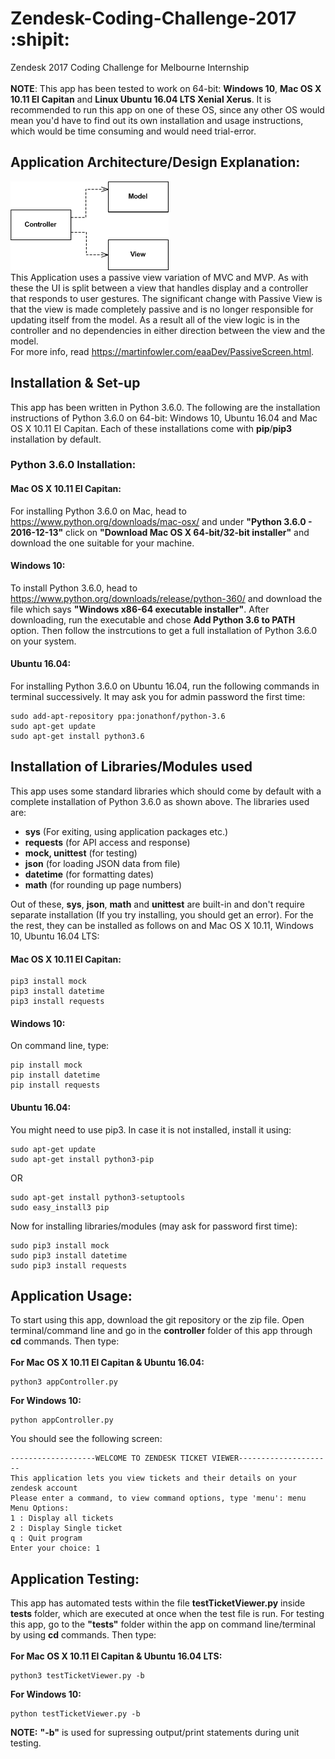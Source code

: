 # Zendesk-Coding-Challenge-2017 :shipit:

Zendesk 2017 Coding Challenge for Melbourne Internship<br /><br />
**NOTE**: This app has been tested to work on 64-bit: **Windows 10**, **Mac OS X 10.11 El Capitan** and **Linux Ubuntu 16.04 LTS Xenial Xerus**. It is recommended to run this app on one of these OS, since any other OS would mean you'd have to find out its own installation and usage instructions, which would be time consuming and would need trial-error.

## Application Architecture/Design Explanation:
![Image](/deps.gif?raw=true "MVC Patter Passive View")<br />
This Application uses a passive view variation of MVC and MVP. As with these the UI is split between a view that handles display and a controller that responds to user gestures. The significant change with Passive View is that the view is made completely passive and is no longer responsible for updating itself from the model. As a result all of the view logic is in the controller and no dependencies in either direction between the view and the model. <br />For more info, read https://martinfowler.com/eaaDev/PassiveScreen.html.

## Installation & Set-up
This app has been written in Python 3.6.0. The following are the installation instructions of Python 3.6.0 on 64-bit: Windows 10, Ubuntu 16.04 and Mac OS X 10.11 El Capitan. Each of these installations come with **pip**/**pip3** installation by default.

### Python 3.6.0 Installation:

#### Mac OS X 10.11 El Capitan:
For installing Python 3.6.0 on Mac, head to https://www.python.org/downloads/mac-osx/ and under **"Python 3.6.0 - 2016-12-13"** click on **"Download Mac OS X 64-bit/32-bit installer"** and download the one suitable for your machine.

#### Windows 10:
To install Python 3.6.0, head to https://www.python.org/downloads/release/python-360/ and download the file which says **"Windows x86-64 executable installer"**. After downloading, run the executable and chose **Add Python 3.6 to PATH** option. Then follow the instrcutions to get a full installation of Python 3.6.0 on your system.

#### Ubuntu 16.04:
For installing Python 3.6.0 on Ubuntu 16.04, run the following commands in terminal successively. It may ask you for admin password the first time:
```shell
sudo add-apt-repository ppa:jonathonf/python-3.6
sudo apt-get update
sudo apt-get install python3.6
```

## Installation of Libraries/Modules used
This app uses some standard libraries which should come by default with a complete installation of Python 3.6.0 as shown above. The libraries used are:

- **sys** (For exiting, using application packages etc.)
- **requests** (for API access and response)
- **mock, unittest** (for testing)
- **json** (for loading JSON data from file)
- **datetime** (for formatting dates)
- **math** (for rounding up page numbers)

Out of these, **sys**, **json**, **math** and **unittest** are built-in and don't require separate installation (If you try installing, you should get an error).
For the the rest, they can be installed as follows on and Mac OS X 10.11, Windows 10, Ubuntu 16.04 LTS:

#### Mac OS X 10.11 El Capitan:
```shell
pip3 install mock
pip3 install datetime
pip3 install requests
```
#### Windows 10:
On command line, type:
```shell
pip install mock
pip install datetime
pip install requests
```
#### Ubuntu 16.04:
You might need to use pip3. In case it is not installed, install it using:
```shell
sudo apt-get update
sudo apt-get install python3-pip
```
OR
```shell
sudo apt-get install python3-setuptools
sudo easy_install3 pip
```
Now for installing libraries/modules (may ask for password first time):
```shell 
sudo pip3 install mock
sudo pip3 install datetime
sudo pip3 install requests
```

## Application Usage:
To start using this app, download the git repository or the zip file. Open terminal/command line and go in the **controller** folder of this app through **cd** commands. Then type:<br /><br />
**For Mac OS X 10.11 El Capitan & Ubuntu 16.04:**
```shell
python3 appController.py
```
**For Windows 10:**
```shell
python appController.py
```
You should see the following screen:
```
-------------------WELCOME TO ZENDESK TICKET VIEWER---------------------
This application lets you view tickets and their details on your zendesk account
Please enter a command, to view command options, type 'menu': menu
Menu Options:
1 : Display all tickets
2 : Display Single ticket
q : Quit program
Enter your choice: 1
```
## Application Testing:
This app has automated tests within the file **testTicketViewer.py** inside **tests** folder, which are executed at once when the test file is run. For testing this app, go to the **"tests"** folder within the app on command line/terminal by using **cd** commands. Then type:<br /><br />
**For Mac OS X 10.11 El Capitan & Ubuntu 16.04 LTS:**
```shell
python3 testTicketViewer.py -b
```
**For Windows 10:**
```shell
python testTicketViewer.py -b
```
**NOTE:** **"-b"** is used for supressing output/print statements during unit testing.

<!--
## To improve:
- [x] Test file class division (Done)
- [x] comments, renaming of methods and code readability and unserstandability (Done)
- [x] Readme instructions including usage, system requirements, dependencies, pictures etc. (Done)
- [x] Checking any irrelevant/redundant code and thorough error handling checking (Done)
- [x] Making sure spaces and indents don't create errors (Done)
- [x] Simple and easy to understand usage and setup instructions (Done)
-->
